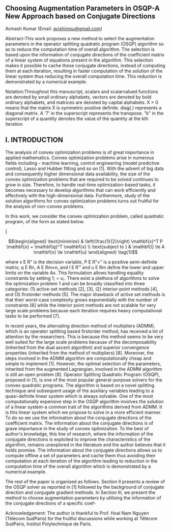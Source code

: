 ## Choosing Augmentation Parameters in OSQP-A New Approach based on Conjugate Directions

Avinash Kumar (Email: avishimpu@gmail.com)

Abstract-This work proposes a new method to select the augmentation parameters in the operator splitting quadratic program (OSQP) algorithm so as to reduce the computation time of overall algorithm. The selection is based upon the information of conjugate directions of the coefficient matrix of a linear system of equations present in the algorithm. This selection makes it possible to cache these conjugate directions, instead of computing them at each iteration, resulting in faster computation of the solution of the linear system thus reducing the overall computation time. This reduction is demonstrated by a numerical example.

Notation:Throughout this manuscript, scalars and scalarvalued functions are denoted by small ordinary alphabets, vectors are denoted by bold ordinary alphabets, and matrices are denoted by capital alphabets. X > 0 means that the matrix X is symmetric positive definite. diag(.) represents a diagonal matrix. A '7' in the superscript represents the transpose. "k" in the superscript of a quantity denotes the value of the quantity at the kth iteration.

## I. INTRODUCTION

The analysis of convex optimization problems is of great importance in applied mathematics. Convex optimization problems arise in numerous fields including - machine learning, control engineering (model predictive control), Lasso and Hubber fitting and so on [1]. With the advent of big data and consequently higher dimensional data availability, the size of the convex optimization problems that are required to be solved continues to grow in size. Therefore, to handle real-time optimization-based tasks, it becomes necessary to develop algorithms that can work efficiently and effectively with the high-dimensional data. Furthermore, study of the solution algorithms for convex optimization problems turns out fruitful for the analysis of non-convex problems.

In this work, we consider the convex optimization problem, called quadratic program, of the form as stated below.

]

$$\begin{aligned} \text{minimize} & \left(\frac{1}{2}\right) \mathbf{x}^T P \mathbf{x} + \mathbf{q}^T \mathbf{x} \\ \text{subject to } & \mathbf{l} \le A \mathbf{x} \le \mathbf{u} \end{aligned} \tag{1}$$

where x E R" is the decision variable, P E R"×" is a positive semi-definite matrix, q E Rn, A E Rm×n, and l E R™ and u E Rm define the lower and upper limits on the variable Ax. This formulation allows handling equality constraints by setting 1; = u;. There exist a plethora of algorithms to solve the optimization problem 1 and can be broadly classified into three categories: (1) active-set methods [2], [3], (2) interior-point methods [4], and (3) firstorder methods [5]. The major drawback of active set methods is that their worst-case complexity grows exponentially with the number of constraints [6] while the interior point methods are not scalable for very large scale problems because each iteration requires heavy computational tasks to be performed [7].

In recent years, the alternating direction method of multipliers (ADMM), which is an operator splitting based firstorder method, has received a lot of attention by the researchers. This is because this method seems to be very well suited for the large scale problems because of the decomposability (inherited from the dual ascent algorithm) and superior convergence properties (inherited from the method of multipliers) [8]. Moreover, the steps involved in the ADMM algorithm are computationally cheap and simple to implement [1]. However, the optimal selection of the parameters, inherited from the augmented Lagrangian, involved in the ADMM algorithm is still an open problem [8]. Operator Splitting Quadratic Program (OSQP), proposed in [1], is one of the most popular general-purpose solvers for the convex quadratic programs. The algorithm is based on a novel splitting technique and subsequent usage of the auxiliary variables leading to a quasi-definite linear system which is always solvable. One of the most computationally expensive step in the OSQP algorithm involves the solution of a linear system-a common trait of the algorithms derived from ADMM. It is this linear system which we propose to solve in a more efficient manner. To do so we use the information about the conjugate directions of the coefficient matrix. The information about the conjugate directions is of grave importance in the study of convex optimization. To the best of author's knowledge, this line of research, where the information of the conjugate directions is exploited to improve the characteristics of the algorithm, remains unexplored in the literature and the author believes that it holds promise. The information about the conjugate directions allows us to compute offline a set of parameters and cache them thus avoiding their computation at each iteration of the algorithm leading to reduction in the computation time of the overall algorithm which is demonstrated by a numerical example.

The rest of the paper is organised as follows. Section II presents a review of the OSQP solver as reported in [1] followed by the background of conjugate direction and conjugate gradient methods. In Section III, we present the method to choose augmentation parameters by utilising the information of the conjugate directions of a specific coef-

Acknowledgement: The author is thankful to Prof. Hoai Nam Nguyen (Télécom SudParis) for the fruitful discussions while working at Télécom SudParis, Institut Polytechnique de Paris.
